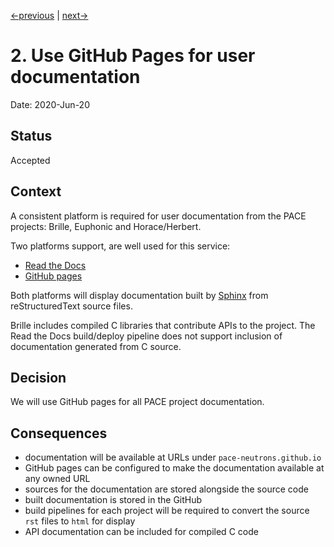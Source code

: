 [<-previous](0001-record-architecture-decisions.md) | [next->](0003-pace-projects-will-have-independent-documentation.md)

# 2. Use GitHub Pages for user documentation

Date: 2020-Jun-20

## Status

Accepted

## Context

A consistent platform is required for user documentation from the PACE projects: Brille, Euphonic and Horace/Herbert.

Two platforms support, are well used for this service:

- [Read the Docs](https://readthedocs.org/)
- [GitHub pages](https://pages.github.com/)

Both platforms will display documentation built by [Sphinx](https://www.sphinx-doc.org/) from reStructuredText source files.

Brille includes compiled C libraries that contribute APIs to the project. The Read the Docs build/deploy pipeline does not support inclusion of documentation generated from C source.

## Decision

We will use GitHub pages for all PACE project documentation.

## Consequences

- documentation will be available at URLs under `pace-neutrons.github.io` 
- GitHub pages can be configured to make the documentation available at any owned URL
- sources for the documentation are stored alongside the source code
- built documentation is stored in the GitHub
- build pipelines for each project will be required to convert the source `rst` files to `html` for display
- API documentation can be included for compiled C code

